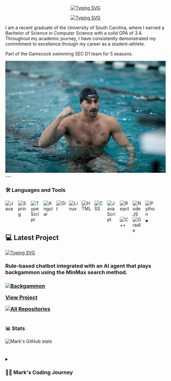 <div align="center">
  <p>
    <a href="https://git.io/typing-svg"><img src="https://readme-typing-svg.demolab.com?font=Fira+Code&size=30&pause=1000&color=F70C0E&center=true&repeat=false&random=false&width=435&lines=Mark+Shperkin" alt="Typing SVG" /></a>
  </p>
  
  <p>
<a href="https://git.io/typing-svg"><img src="https://readme-typing-svg.demolab.com?font=Fira+Code&pause=1000&color=F70000&center=true&random=false&width=435&lines=Student-Athlete;Computer+Science;Passionate+developer+from+Israel" alt="Typing SVG" /></a>
  </p>
</div>

I am a recent graduate of the University of South Carolina, where I earned a Bachelor of Science in Computer Science with a solid GPA of 3.4. Throughout my academic journey, I have consistently demonstrated my commitment to excellence through my career as a student-athlete.

Part of the Gamecock swimming SEC D1 team for 5 seasons. 

<div id="header" align="center">
<img src="swimming.jpg" width="900"/>
</div>
---

### :hammer_and_wrench: Languages and Tools

<img align="left" alt="Java" width="30px" style="padding-right:10px;" src="https://cdn.jsdelivr.net/gh/devicons/devicon/icons/java/java-original.svg"/>
<img align="left" alt="Spring" width="30px" style="padding-right:10px;" src="https://cdn.jsdelivr.net/gh/devicons/devicon/icons/cplusplus/cplusplus-original.svg" />          
<img align="left" alt="TypeScript" width="30px" style="padding-right:10px;" src="https://cdn.jsdelivr.net/gh/devicons/devicon/icons/python/python-original.svg" /> 
<img align="left" alt="Angular" width="30px" style="padding-right:10px;" src="https://cdn.jsdelivr.net/gh/devicons/devicon/icons/kotlin/kotlin-original.svg" /> 
<img align="left" alt="Git" width="30px" style="padding-right:10px;" src="https://cdn.jsdelivr.net/gh/devicons/devicon/icons/github/github-original.svg" />
<img align="left" alt="Linux" width="30px" style="padding-right:10px;" src="https://cdn.jsdelivr.net/gh/devicons/devicon/icons/linux/linux-original.svg" />
<img align="left" alt="HTML" width="30px" style="padding-right:10px;" src="https://cdn.jsdelivr.net/gh/devicons/devicon/icons/matlab/matlab-original.svg" /> 
<img align="left" alt="CSS" width="30px" style="padding-right:10px;" src="https://cdn.jsdelivr.net/gh/devicons/devicon/icons/haskell/haskell-original.svg" />
<img align="left" alt="JavaScript" width="30px" style="padding-right:10px;" src="https://cdn.jsdelivr.net/gh/devicons/devicon/icons/django/django-plain.svg" />
<img align="left" alt="React" width="30px" style="padding-right:10px;" src="https://cdn.jsdelivr.net/gh/devicons/devicon/icons/androidstudio/androidstudio-original.svg" />
<img align="left" alt="NodeJS" width="30px" style="padding-right:10px;" src="https://cdn.jsdelivr.net/gh/devicons/devicon/icons/html5/html5-original.svg" />
<img align="left" alt="Python" width="30px" style="padding-right:10px;" src="https://cdn.jsdelivr.net/gh/devicons/devicon/icons/css3/css3-original.svg" />
<img align="left" alt="C++" width="30px" style="padding-right:10px;" src="https://cdn.jsdelivr.net/gh/devicons/devicon/icons/mysql/mysql-original.svg" />
<img align="left" alt="Gradle" width="30px" style="padding-right:10px;" src="https://cdn.jsdelivr.net/gh/devicons/devicon/icons/gradle/gradle-plain.svg" />
<br />

#


<!-- BEGIN PROJECTS-CARDS -->



<details open> 
  <summary><h2></>💻 Latest Project</h2></summary>
<a href="https://git.io/typing-svg"><img src="https://readme-typing-svg.demolab.com?font=Fira+Code&size=30&pause=1000&color=0C2DF7&random=false&width=435&lines=Backgammon;Chatbot" alt="Typing SVG" /></a>
<h3> Rule-based chatbot integrated with an AI agent that plays backgammon using the MinMax search method.<h3>
  <p align="left">
    <a href="https://github.com/markshperkin/CSCE580-MarkShperkin-repo"><img width="278" src="https://media.giphy.com/media/v1.Y2lkPTc5MGI3NjExdGRuNnp2cTF4czZobGswZm4zd2RxcnhuZXVqbDh4aHM5ZzMwdmZkbyZlcD12MV9pbnRlcm5hbF9naWZfYnlfaWQmY3Q9Zw/7OVCBWXeQlmHMxj9O0/giphy.gif" width="100" alt="Backgammon"></a>
  </p>

<p align="left">
 <a href="https://github.com/markshperkin/CSCE580-MarkShperkin-repo">View Project</a>
</p>

  <a href="https://github.com/markshperkin?tab=repositories"><img alt="All Repositories" title="All Repositories" src="https://custom-icon-badges.demolab.com/badge/-Click%20Here%20For%20All%20My%20Repos-1F222E?style=for-the-badge&logoColor=white&logo=repo"/></a>
</details>

<!-- END PROJECTS-CARDS -->
#

### 📊 Stats

![Mark's GitHub stats](https://github-readme-stats.vercel.app/api?username=markshperkin&show_icons=true&theme=gruvbox)

<!-- ![GitHub Streak](https://streak-stats.demolab.com?user=ForrestKnight&theme=gruvbox&border_radius=4.5) -->

#

<details>
 <summary><h3>👨‍💻 Mark's Coding Journey</h3></summary>
<h2>Blossoming Passion and the Thrill of the Challenge:</h2>
<p>
My passion for coding blossomed at the University of South Carolina, where I was constantly challenged and inspired by a supportive community. One of the most rewarding aspects of my coding journey has been the immense satisfaction that comes from solving coding problems. It is akin to cracking a complex puzzle or finally reaching the summit after a challenging climb. The initial frustration of grappling with a problem, followed by the "aha!" moment when the solution clicks into place, is a uniquely exhilarating experience.
</p>
<h2>Fueled by Accomplishment:</h2>
<p>
This sense of accomplishment fuels my motivation to tackle even more intricate challenges. It's a continuous learning process, where every solved problem opens the door to new possibilities and ignites a desire to explore further. The joy of problem-solving is what truly fuels my passion for coding and propels me forward on this exciting journey.
</p>
<h2>Embracing the Real World:</h2>
<p>
Graduation marks a transition from the structured learning environment to the dynamic world of professional development. While the curriculum and specific problem sets may change, the thrill of problem-solving and the satisfaction it brings remain constant. I'm eager to test my skills in real-world scenarios, tackling complex problems that impact businesses and communities. The prospect of collaborating with experienced developers and contributing solutions that address tangible challenges is incredibly exciting. I'm confident that the foundation I built at USC, coupled with the continuous learning spirit fostered by the coding community, will equip me to navigate these new challenges and experience the profound satisfaction that comes with making a real-world impact through code.
<p>
  

